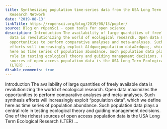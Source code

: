 ```yaml
---
title: Synthesizing population time-series data from the USA Long Term Ecological
  Research Network
date: '2019-08-13'
linkTitle: https://ropensci.org/blog/2019/08/13/popler/
source: Blog on rOpenSci - open tools for open science
description: Introduction The availability of large quantities of freely available
  data is revolutionizing the world of ecological research. Open data maximizes the
  opportunities to perform comparative analyses and meta-analyses. Such synthesis
  efforts will increasingly exploit &ldquo;population data&rdquo;, which we define
  here as time series of population abundance. Such population data plays a central
  role in testing ecological theory and guiding management decisions. One of the richest
  sources of open access population data is the USA Long Term Ecological Research
  (LTER) ...
disable_comments: true
---
```

Introduction The availability of large quantities of freely available data is revolutionizing the world of ecological research. Open data maximizes the opportunities to perform comparative analyses and meta-analyses. Such synthesis efforts will increasingly exploit &ldquo;population data&rdquo;, which we define here as time series of population abundance. Such population data plays a central role in testing ecological theory and guiding management decisions. One of the richest sources of open access population data is the USA Long Term Ecological Research (LTER) ...